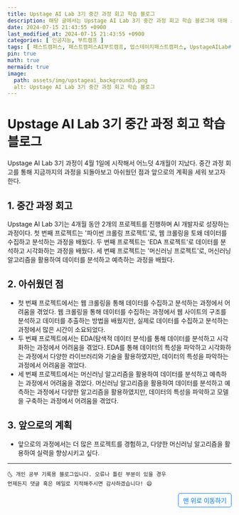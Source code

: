 ```yaml
---
title: Upstage AI Lab 3기 중간 과정 회고 학습 블로그
description: 해당 글에서는 Upstage AI Lab 3기 중간 과정 회고 학습 블로그에 대해 소개합니다.
date: 2024-07-15 21:43:55 +0900
last_modified_at: 2024-07-15 21:43:55 +0900
categories: [ 인공지능, 부트캠프 ]
tags: [ 패스트캠퍼스, 패스트캠퍼스AI부트캠프, 업스테이지패스트캠퍼스, UpstageAILab#국비지원, 패스트캠퍼스업스테이지에이아이랩, 패스트캠퍼스업스테이지부트캠프 ]
pin: true
math: true
mermaid: true
image:
  path: assets/img/upstageai_background3.png
  alt: Upstage AI Lab 3기 중간 과정 회고 학습 블로그
---
```


# Upstage AI Lab 3기 중간 과정 회고 학습 블로그
Upstage AI Lab 3기 과정이 4월 1일에 시작해서 어느덧 4개월이 지났다. 중간 과정 회고를 통해 지금까지의 과정을 되돌아보고 아쉬웠던 점과 앞으로의 계획을 세워 보고자 한다.

## 1. 중간 과정 회고
Upstage AI Lab 3기는 4개월 동안 2개의 프로젝트를 진행하며 AI 개발자로 성장하는 과정이다. 첫 번째 프로젝트는 '파이썬 크롤링 프로젝트'로, 웹 크롤링을 토왜 데이터를 수집하고 분석하는 과정을 배웠다. 두 번째 프로젝트는 'EDA 프로젝트'로 데이터를 분석하고 시각화하는 과정을 배웠다. 세 번째 프로젝트는 '머신러닝 프로젝트'로, 머신러닝 알고리즘을 활용하여 데이터를 분석하고 예측하는 과정을 배웠다.

## 2. 아쉬웠던 점
- 첫 번째 프로젝트에서는 웹 크롤링을 통해 데이터를 수집하고 분석하는 과정에서 어려움을 겪었다. 웹 크롤링을 통해 데이터를 수집하는 과정에서 웹 사이트의 구조를 분석하고 데이터를 추출하는 방법을 배웠지만, 실제로 데이터를 수집하고 분석하는 과정에서 많은 시간이 소요되었다.
- 두 번째 프로젝트에서는 EDA(탐색적 데이터 분석)를 통해 데이터를 분석하고 시각화하는 과정에서 어려움을 겪었다. EDA를 통해 데이터의 특성을 파악하고 시각화하는 과정에서 다양한 라이브러리와 기술을 활용하였지만, 데이터의 특성을 파악하는 과정에서 어려움을 겪었다.
- 세 번째 프로젝트에서는 머신러닝 알고리즘을 활용하여 데이터를 분석하고 예측하는 과정에서 어려움을 겪었다. 머신러닝 알고리즘을 활용하여 데이터를 분석하고 예측하는 과정에서 다양한 알고리즘을 활용하였지만, 데이터의 특성을 파악하고 모델을 구축하는 과정에서 어려움을 겪었다.

## 3. 앞으로의 계획
- 앞으로의 과정에서는 더 많은 프로젝트를 경험하고, 다양한 머신러닝 알고리즘을 활용하여 실력을 향상시키고 싶다.

***
    🌜 개인 공부 기록용 블로그입니다. 오류나 틀린 부분이 있을 경우 
    언제든지 댓글 혹은 메일로 지적해주시면 감사하겠습니다! 😄


<a href="#" style="display: inline-block; padding: 5px 10px; color: #007bff; text-decoration: none; border: 0.5px solid #007bff; border-radius: 5px; float: right;">맨 위로 이동하기</a>